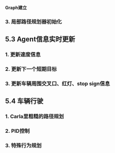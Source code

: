 #### Graph建立

### 3. 局部路径规划器初始化

## 5.3 Agent信息实时更新

### 1. 更新速度信息

### 2. 更新下一个短期目标

### 3. 更新车辆周围交叉口、红灯、stop sign信息

## 5.4 车辆行驶

### 1. Carla里粗糙的路径规划

### 2. PID控制

### 3. 特殊行为规划

